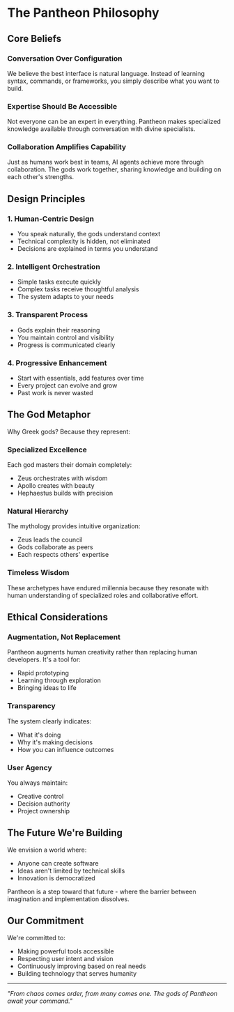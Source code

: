 # The Pantheon Philosophy

## Core Beliefs

### Conversation Over Configuration
We believe the best interface is natural language. Instead of learning syntax, commands, or frameworks, you simply describe what you want to build.

### Expertise Should Be Accessible
Not everyone can be an expert in everything. Pantheon makes specialized knowledge available through conversation with divine specialists.

### Collaboration Amplifies Capability
Just as humans work best in teams, AI agents achieve more through collaboration. The gods work together, sharing knowledge and building on each other's strengths.

## Design Principles

### 1. Human-Centric Design
- You speak naturally, the gods understand context
- Technical complexity is hidden, not eliminated
- Decisions are explained in terms you understand

### 2. Intelligent Orchestration
- Simple tasks execute quickly
- Complex tasks receive thoughtful analysis
- The system adapts to your needs

### 3. Transparent Process
- Gods explain their reasoning
- You maintain control and visibility
- Progress is communicated clearly

### 4. Progressive Enhancement
- Start with essentials, add features over time
- Every project can evolve and grow
- Past work is never wasted

## The God Metaphor

Why Greek gods? Because they represent:

### Specialized Excellence
Each god masters their domain completely:
- Zeus orchestrates with wisdom
- Apollo creates with beauty
- Hephaestus builds with precision

### Natural Hierarchy
The mythology provides intuitive organization:
- Zeus leads the council
- Gods collaborate as peers
- Each respects others' expertise

### Timeless Wisdom
These archetypes have endured millennia because they resonate with human understanding of specialized roles and collaborative effort.

## Ethical Considerations

### Augmentation, Not Replacement
Pantheon augments human creativity rather than replacing human developers. It's a tool for:
- Rapid prototyping
- Learning through exploration
- Bringing ideas to life

### Transparency
The system clearly indicates:
- What it's doing
- Why it's making decisions
- How you can influence outcomes

### User Agency
You always maintain:
- Creative control
- Decision authority
- Project ownership

## The Future We're Building

We envision a world where:
- Anyone can create software
- Ideas aren't limited by technical skills
- Innovation is democratized

Pantheon is a step toward that future - where the barrier between imagination and implementation dissolves.

## Our Commitment

We're committed to:
- Making powerful tools accessible
- Respecting user intent and vision
- Continuously improving based on real needs
- Building technology that serves humanity

---

*"From chaos comes order, from many comes one. The gods of Pantheon await your command."*
